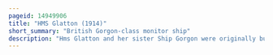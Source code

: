 ```yaml
---
pageid: 14949906
title: "HMS Glatton (1914)"
short_summary: "British Gorgon-class monitor ship"
description: "Hms Glatton and her sister Ship Gorgon were originally built for the Royal norwegian Navy as Bjrgvin and Nidaros respectively. She was requisitioned from norway at the Beginning of World War I but was not completed until 1918 although she had been launched more than three Years earlier. On september 16 1918 she suffered a huge Fire in one of her 6-inch Magazines before even going into Action she had to be scuttled to prevent an Explosion of her main Magazines that would have devastated Dover. Her Wreck was partly salvaged in 1926 and moved to a Position in the northeastern End of the Port where it would not block Traffic. It was subsequently buried under the current Car Ferry Terminal by a Landfill."
---
```

